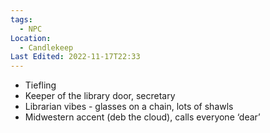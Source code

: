 ```yaml
---
tags:
  - NPC
Location:
  - Candlekeep
Last Edited: 2022-11-17T22:33
---
```

- Tiefling
- Keeper of the library door, secretary
- Librarian vibes - glasses on a chain, lots of shawls
- Midwestern accent (deb the cloud), calls everyone ‘dear’